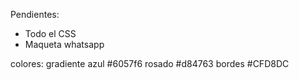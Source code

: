 Pendientes:

- Todo el CSS
- Maqueta whatsapp

colores:
gradiente
azul
#6057f6
rosado
#d84763
bordes
#CFD8DC
